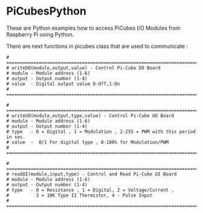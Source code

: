 # PiCubesPython

These are Python examples how to access PiCubes I/O Modules from Raspberry Pi using Python.

There are next functions in picubes class that are used to communicate :

	# ===========================================================================
	# writeDO(module,output,value) - Control Pi-Cube DO Board
	# module - Module address (1-6)
	# output - Output number (1-4)
	# value  - Digital output value 0-Off,1-On
	# ===========================================================================
	
	# ===========================================================================
	# writeUO(module,output,type,value) - Control Pi-Cube UO Board
	# module - Module address (1-6)
	# output - Output number (1-4)
	# type   - 0 = Digital , 1 = Modulation , 2-255 = PWM with this period in sec.
 	# value  -  0/1 For digital type , 0-100% for Modulation/PWM
	# ===========================================================================
	
	# ===========================================================================
	# readUI(module,input,type) - Control and Read Pi-Cube UI Board
	# module - Module address (1-6)
	# output - Output number (1-4)
	# type   - 0 = Resistance , 1 = Digital, 2 = Voltage/Current , 
	#          3 = 10K Type II Thermistor, 4 - Pulse Input
	# ===========================================================================	
	

